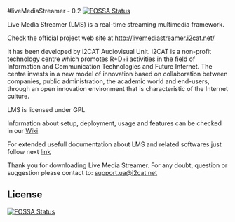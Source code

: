 #liveMediaStreamer - 0.2
[![FOSSA Status](https://app.fossa.io/api/projects/git%2Bgithub.com%2Fgerardcl%2FliveMediaStreamer.svg?type=shield)](https://app.fossa.io/projects/git%2Bgithub.com%2Fgerardcl%2FliveMediaStreamer?ref=badge_shield)


Live Media Streamer (LMS) is a real-time streaming multimedia framework. 

Check the official project web site at http://livemediastreamer.i2cat.net/

It has been developed by i2CAT Audiovisual Unit. i2CAT is a non-profit technology centre which promotes R+D+i activities in the field of Information and Communication Technologies and Future Internet. The centre invests in a new model of innovation based on collaboration between companies, public administration, the academic world and end-users, through an open innovation environment that is characteristic of the Internet culture.

LMS is licensed under GPL

Information about setup, deployment, usage and features can be checked in our [Wiki](http://github.com/ua-i2cat/liveMediaStreamer/wiki)

For extended usefull documentation about LMS and related softwares just follow next [link](https://drive.google.com/folderview?id=0Byv9XisHsDOQfnp3Zl9paEUtQ3UtX3BVWkdQMUdjcksxdlRxc0dwM2pTWlNxNXZLNGVOSG8&usp=sharing)


Thank you for downloading Live Media Streamer. For any doubt, question or suggestion please contact to: support.ua@i2cat.net



## License
[![FOSSA Status](https://app.fossa.io/api/projects/git%2Bgithub.com%2Fgerardcl%2FliveMediaStreamer.svg?type=large)](https://app.fossa.io/projects/git%2Bgithub.com%2Fgerardcl%2FliveMediaStreamer?ref=badge_large)